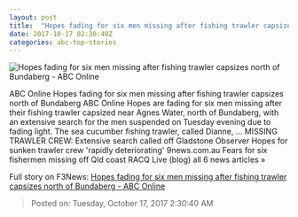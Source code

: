 ```yaml
---
layout: post
title:  "Hopes fading for six men missing after fishing trawler capsizes north of Bundaberg - ABC Online"
date: 2017-10-17 02:30:40Z
categories: abc-top-stories
---
```


![Hopes fading for six men missing after fishing trawler capsizes north of Bundaberg - ABC Online](http://www.abc.net.au/news/linkableblob/8413676/data/abc-news-og-data.jpg)

ABC Online Hopes fading for six men missing after fishing trawler capsizes north of Bundaberg ABC Online Hopes are fading for six men missing after their fishing trawler capsized near Agnes Water, north of Bundaberg, with an extensive search for the men suspended on Tuesday evening due to fading light. The sea cucumber fishing trawler, called Dianne, ... MISSING TRAWLER CREW: Extensive search called off Gladstone Observer Hopes for sunken trawler crew 'rapidly deteriorating' 9news.com.au Fears for six fishermen missing off Qld coast RACQ Live (blog) all 6 news articles »


Full story on F3News: [Hopes fading for six men missing after fishing trawler capsizes north of Bundaberg - ABC Online](http://www.f3nws.com/n/dSEsDH)

> Posted on: Tuesday, October 17, 2017 2:30:40 AM
